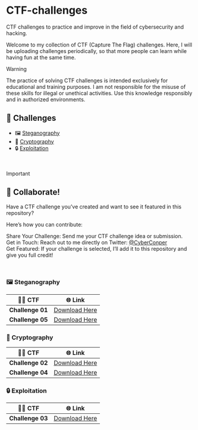 # CTF-challenges
CTF challenges to practice and improve in the field of cybersecurity and hacking.

Welcome to my collection of CTF (Capture The Flag) challenges. Here, I will be uploading challenges periodically, so that more people can learn while having fun at the same time.

> [!WARNING]
> The practice of solving CTF challenges is intended exclusively for educational and training purposes. I am not responsible for the misuse of these skills for illegal or unethical activities. Use this knowledge responsibly and in authorized environments.

## 📂 Challenges

- 🖼️ [Steganography](#%EF%B8%8F-steganography)
- 🔑 [Cryptography](#-cryptography)
- 🔒 [Exploitation](#-exploitation)

<!-- Por si necesitas más adelante
> 🔐 Exploitation
> 🔄 Reverse Engineering
> 🔒 Cryptography
> 🌐 Web Security
> 🕵️‍♂️ Digital Forensics
> 💬 Social Engineering
> 🌐 Networking
> 💻 Programming and Scripting
> 🔧 Operating Systems
> 🛠️ Exploit Development
> 🖼️ Steganography
> 💾 IoT and Hardware
> 🔑 Advanced Cryptanalysis
> 🔍 Reconnaissance
> 📱 Mobile App Exploitation
-->

<br>

> [!IMPORTANT]
> ## 🤝 Collaborate!
> Have a CTF challenge you’ve created and want to see it featured in this repository?
> 
> Here’s how you can contribute:
> 
> Share Your Challenge: Send me your CTF challenge idea or submission.<br>
> Get in Touch: Reach out to me directly on Twitter: [@CyberConper](https://twitter.com/CyberConper)<br>
> Get Featured: If your challenge is selected, I’ll add it to this repository and give you full credit!

<br>

### 🖼️ Steganography

| 👨‍💻 CTF          | 🌐 Link                                             |
|---------------------------|--------------------------------------------------|
| **Challenge 01** | [Download Here](https://mega.nz/file/kkJDSTTK#D_45DH1sjIc7QCX59r-hNsAAXqGW59ewQltWURo_6Vc) |
| **Challenge 05** | [Download Here](https://mega.nz/file/M8xnDBSC#YGISnAg-iFkeWhNbPU5nyyaRLeL3ajWcn5kSkoTO1Xk) |



### 🔑 Cryptography

| 👨‍💻 CTF          | 🌐 Link                                             |
|---------------------------|--------------------------------------------------|
| **Challenge 02** | [Download Here](https://mega.nz/file/YlQSjL4I#xkA7Tv-waHddzxH5MI9O6hdyXW-sd47izfesIBmzi7M) |
| **Challenge 04** | [Download Here](https://mega.nz/file/JkQWzQBT#U_T5jiwSQzJY8N-dwBLnB7cApv-5okZBTSiq8uWXx1g) |


### 🔒 Exploitation

| 👨‍💻 CTF          | 🌐 Link                                             |
|---------------------------|--------------------------------------------------|
| **Challenge 03** | [Download Here](https://mega.nz/file/whJAjZjR#-cUQLry-tZKJaNDWW7uQsorUtSr3Q7OxBeYMz3ff-sw) |

